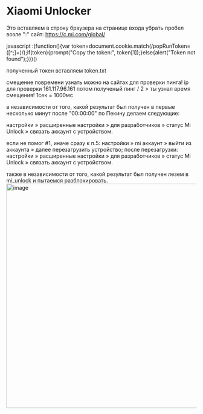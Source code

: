 # Xiaomi Unlocker
Это вставляем в строку браузера на странице входа убрать пробел возле ":" сайт: https://c.mi.com/global/

javascript :(function(){var token=document.cookie.match(/popRunToken=([^;]+)/);if(token){prompt("Copy the token:", token[1]);}else{alert("Token not found");}})()

полученный токен вставляем token.txt

смещение повремени узнать можно на сайтах для проверки пинга! ip для проверки 161.117.96.161 потом полученый пинг / 2 > ты узнал время смещения!
1сек = 1000мс

в независимости от того, какой результат был получен в первые несколько минут после "00:00:00" по Пекину делаем следующие:

настройки » расширенные настройки » для разработчиков » статус Mi Unlock » связать аккаунт с устройством.

если не помог #1, иначе сразу к п.5:
настройки » mi аккаунт » выйти из аккаунта » далее перезагрузить устройство;
после перезагрузки: настройки » расширенные настройки » для разработчиков » статус Mi Unlock » связать аккаунт с устройством.

также в независимости от того, какой результат был получен лезем в mi_unlock и пытаемся разблокировать.
<img width="789" height="594" alt="image" src="https://github.com/user-attachments/assets/20c9d8b5-3d64-4280-9138-a57d428e6f87" />
